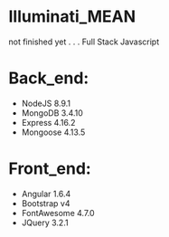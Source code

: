 # Illuminati_MEAN
not finished yet . . . Full Stack Javascript

# Back_end:
- NodeJS 8.9.1
- MongoDB 3.4.10
- Express 4.16.2
- Mongoose 4.13.5
# Front_end:
- Angular 1.6.4
- Bootstrap v4
- FontAwesome 4.7.0
- JQuery 3.2.1
